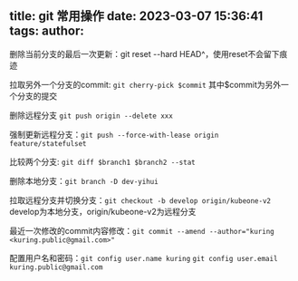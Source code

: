 title: git 常用操作
date: 2023-03-07 15:36:41
tags:
author:
---
删除当前分支的最后一次更新：git reset --hard HEAD^，使用reset不会留下痕迹

拉取另外一个分支的commit: `git cherry-pick $commit` 其中$commit为另外一个分支的提交

删除远程分支 `git push origin --delete xxx`

强制更新远程分支：`git push --force-with-lease origin feature/statefulset`

比较两个分支: `git diff $branch1 $branch2 --stat`

删除本地分支：`git branch -D dev-yihui`

拉取远程分支并切换分支：`git checkout -b develop origin/kubeone-v2` develop为本地分支，origin/kubeone-v2为远程分支

最近一次修改的commit内容修改：`git commit --amend --author="kuring <kuring.public@gmail.com>"`

配置用户名和密码：`git config user.name kuring`  `git config user.email kuring.public@gmail.com`
